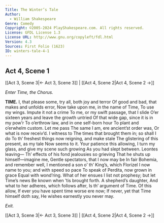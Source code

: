 ```yaml
---
Title: The Winter’s Tale
Author: 
  - William Shakespeare
Genre: Comedy
Copyright: ©2005-2024 PlayShakespeare.com. All rights reserved.
License: GFDL License 1.3
License URL: http://www.gnu.org/copyleft/fdl.html
Version: 4.3
Sources: First Folio (1623)
ID: winters-tale-4-1
---
```


## Act 4, Scene 1
[[Act 3, Scene 3|← Act 3, Scene 3]] | [[Act 4, Scene 2|Act 4, Scene 2 →]]

*Enter Time, the Chorus.*

**TIME.**
I, that please some, try all, both joy and terror
Of good and bad, that makes and unfolds error,
Now take upon me, in the name of Time,
To use my wings. Impute it not a crime
To me, or my swift passage, that I slide
O’er sixteen years and leave the growth untried
Of that wide gap, since it is in my pow’r
To o’erthrow law, and in one self-born hour
To plant and o’erwhelm custom. Let me pass
The same I am, ere ancient’st order was,
Or what is now receiv’d. I witness to
The times that brought them in; so shall I do
To th’ freshest things now reigning, and make stale
The glistering of this present, as my tale
Now seems to it. Your patience this allowing,
I turn my glass, and give my scene such growing
As you had slept between. Leontes leaving⁠—
Th’ effects of his fond jealousies so grieving
That he shuts up himself—imagine me,
Gentle spectators, that I now may be
In fair Bohemia, and remember well,
I mentioned a son o’ th’ King’s, which Florizel
I now name to you; and with speed so pace
To speak of Perdita, now grown in grace
Equal with wond’ring. What of her ensues
I list not prophesy; but let Time’s news
Be known when ’tis brought forth. A shepherd’s daughter,
And what to her adheres, which follows after,
Is th’ argument of Time. Of this allow,
If ever you have spent time worse ere now;
If never, yet that Time himself doth say,
He wishes earnestly you never may.

*Exit.*

[[Act 3, Scene 3|← Act 3, Scene 3]] | [[Act 4, Scene 2|Act 4, Scene 2 →]]